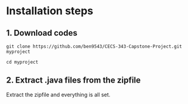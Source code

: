 # Installation steps


## 1. Download codes

```
git clone https://github.com/ben9543/CECS-343-Capstone-Project.git myproject

cd myproject
```

## 2. Extract .java files from the zipfile

Extract the zipfile and everything is all set.
